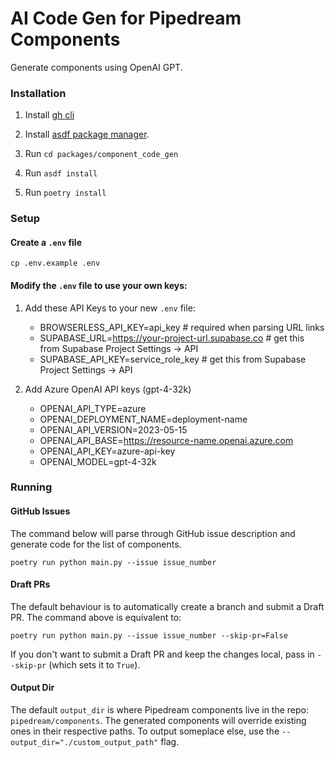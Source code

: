# AI Code Gen for Pipedream Components

Generate components using OpenAI GPT.

### Installation

1. Install [gh cli](https://github.com/cli/cli#installation)

2. Install [asdf package manager](https://asdf-vm.com/guide/getting-started.html#getting-started).

3. Run `cd packages/component_code_gen`

4. Run `asdf install`

5. Run `poetry install`

### Setup

#### Create a `.env` file

`cp .env.example .env`

#### Modify the `.env` file to use your own keys:

1. Add these API Keys to your new `.env` file:

   - BROWSERLESS_API_KEY=api_key # required when parsing URL links
   - SUPABASE_URL=https://your-project-url.supabase.co # get this from Supabase Project Settings -> API
   - SUPABASE_API_KEY=service_role_key # get this from Supabase Project Settings -> API

2. Add Azure OpenAI API keys (gpt-4-32k)

   - OPENAI_API_TYPE=azure
   - OPENAI_DEPLOYMENT_NAME=deployment-name
   - OPENAI_API_VERSION=2023-05-15
   - OPENAI_API_BASE=https://resource-name.openai.azure.com
   - OPENAI_API_KEY=azure-api-key
   - OPENAI_MODEL=gpt-4-32k

### Running

#### GitHub Issues

The command below will parse through GitHub issue description and generate code for the list of components.

```
poetry run python main.py --issue issue_number
```

#### Draft PRs

The default behaviour is to automatically create a branch and submit a Draft PR. The command above is equivalent to:

```
poetry run python main.py --issue issue_number --skip-pr=False
```

If you don't want to submit a Draft PR and keep the changes local, pass in `--skip-pr` (which sets it to `True`).

#### Output Dir

The default `output_dir` is where Pipedream components live in the repo: `pipedream/components`. The generated components
will override existing ones in their respective paths. To output someplace else, use the `--output_dir="./custom_output_path"`
flag.
